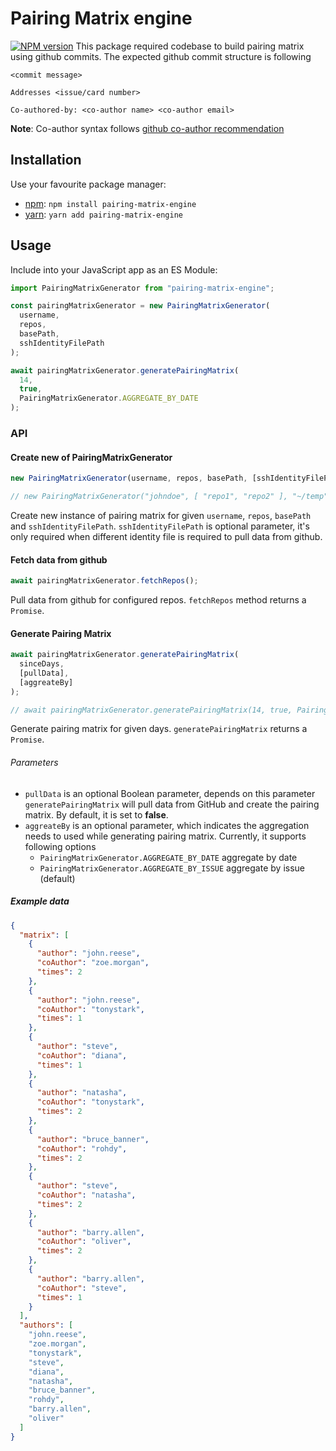 # Pairing Matrix engine

[![NPM version](https://img.shields.io/npm/v/pairing-matrix-engine.svg)](https://www.npmjs.com/package/pairing-matrix-engine)
This package required codebase to build pairing matrix using github commits. The expected github commit structure is following

```text
<commit message>

Addresses <issue/card number>

Co-authored-by: <co-author name> <co-author email>
```

**Note**: Co-author syntax follows [github co-author recommendation](https://docs.github.com/en/github-ae@latest/pull-requests/committing-changes-to-your-project/creating-and-editing-commits/creating-a-commit-with-multiple-authors#creating-co-authored-commits-on-github-ae)

## Installation

Use your favourite package manager:

- [npm](https://npmjs.org): `npm install pairing-matrix-engine`
- [yarn](https://yarnpkg.com/): `yarn add pairing-matrix-engine`

## Usage

Include into your JavaScript app as an ES Module:

```javascript
import PairingMatrixGenerator from "pairing-matrix-engine";

const pairingMatrixGenerator = new PairingMatrixGenerator(
  username,
  repos,
  basePath,
  sshIdentityFilePath
);

await pairingMatrixGenerator.generatePairingMatrix(
  14,
  true,
  PairingMatrixGenerator.AGGREGATE_BY_DATE
);
```

### API

#### Create new of PairingMatrixGenerator

```javascript
new PairingMatrixGenerator(username, repos, basePath, [sshIdentityFilePath]);

// new PairingMatrixGenerator("johndoe", [ "repo1", "repo2" ], "~/temp", "~/.ssh/id_rsa");
```

Create new instance of pairing matrix for given `username`, `repos`, `basePath` and `sshIdentityFilePath`.
`sshIdentityFilePath` is optional parameter, it's only required when different identity file is required to pull data
from github.

#### Fetch data from github

```javascript
await pairingMatrixGenerator.fetchRepos();
```

Pull data from github for configured repos. `fetchRepos` method returns a `Promise`.

#### Generate Pairing Matrix

```javascript
await pairingMatrixGenerator.generatePairingMatrix(
  sinceDays,
  [pullData],
  [aggreateBy]
);

// await pairingMatrixGenerator.generatePairingMatrix(14, true, PairingMatrixGenerator.AGGREGATE_BY_DATE);
```

Generate pairing matrix for given days. `generatePairingMatrix` returns a `Promise`.

###### Parameters

- `pullData` is an optional Boolean parameter, depends on this parameter `generatePairingMatrix` will pull data from GitHub and create the pairing matrix. By default, it is set to **false**.
- `aggreateBy` is an optional parameter, which indicates the aggregation needs to used while generating pairing matrix. Currently, it supports following options
  - `PairingMatrixGenerator.AGGREGATE_BY_DATE` aggregate by date
  - `PairingMatrixGenerator.AGGREGATE_BY_ISSUE` aggregate by issue (default)

##### Example data

```json
{
  "matrix": [
    {
      "author": "john.reese",
      "coAuthor": "zoe.morgan",
      "times": 2
    },
    {
      "author": "john.reese",
      "coAuthor": "tonystark",
      "times": 1
    },
    {
      "author": "steve",
      "coAuthor": "diana",
      "times": 1
    },
    {
      "author": "natasha",
      "coAuthor": "tonystark",
      "times": 2
    },
    {
      "author": "bruce_banner",
      "coAuthor": "rohdy",
      "times": 2
    },
    {
      "author": "steve",
      "coAuthor": "natasha",
      "times": 2
    },
    {
      "author": "barry.allen",
      "coAuthor": "oliver",
      "times": 2
    },
    {
      "author": "barry.allen",
      "coAuthor": "steve",
      "times": 1
    }
  ],
  "authors": [
    "john.reese",
    "zoe.morgan",
    "tonystark",
    "steve",
    "diana",
    "natasha",
    "bruce_banner",
    "rohdy",
    "barry.allen",
    "oliver"
  ]
}
```

